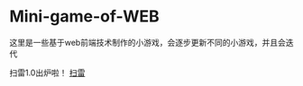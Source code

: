 # Mini-game-of-WEB
这里是一些基于web前端技术制作的小游戏，会逐步更新不同的小游戏，并且会迭代

扫雷1.0出炉啦！
<a href="https://github.com/CN-wty/Mini-game-of-WEB/tree/master">扫雷</a>
